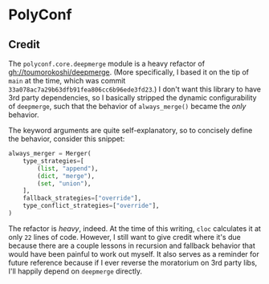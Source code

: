 # PolyConf

## Credit

The `polyconf.core.deepmerge` module is a heavy refactor of [gh://toumorokoshi/deepmerge](https://github.com/toumorokoshi/deepmerge).
(More specifically, I based it on the tip of `main` at the time, which was commit `33a078ac7a29b63dfb91fea806cc6b96ede3fd23`.)
I don't want this library to have 3rd party dependencies, so I basically stripped the dynamic configurability of `deepmerge`,
such that the behavior of `always_merge()` became the _only_ behavior.

The keyword arguments are quite self-explanatory, so to concisely define the behavior, consider this snippet:

```python
always_merger = Merger(
    type_strategies=[
        (list, "append"),
        (dict, "merge"),
        (set, "union"),
    ],
    fallback_strategies=["override"],
    type_conflict_strategies=["override"],
)
```

The refactor is _heavy_, indeed.  At the time of this writing, `cloc` calculates it at only `22` lines of code.
However, I still want to give credit where it's due because there are a couple lessons in recursion
and fallback behavior that would have been painful to work out myself.
It also serves as a reminder for future reference because if I ever reverse the moratorium on 3rd party libs,
I'll happily depend on `deepmerge` directly.

<!-- github-only -->
